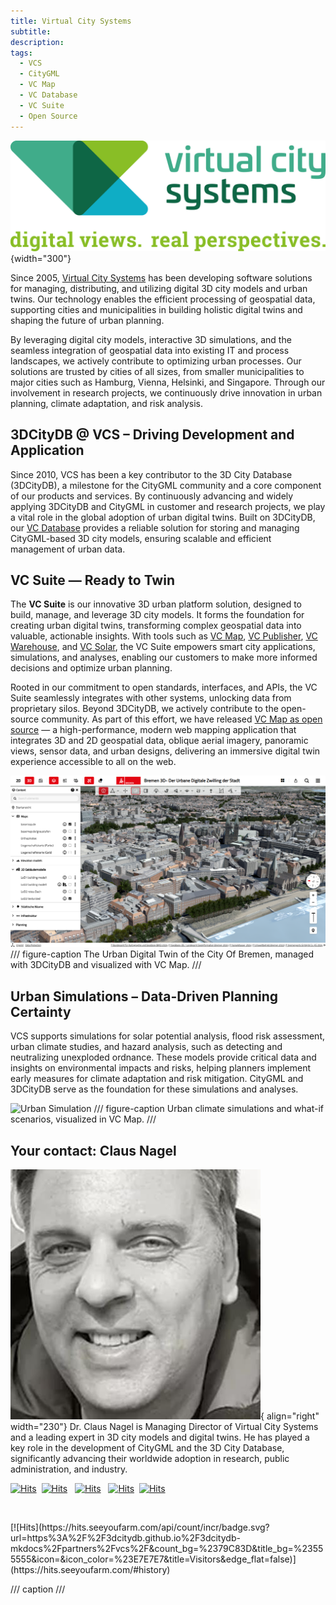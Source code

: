 ```yaml
---
title: Virtual City Systems
subtitle:
description:
tags:
  - VCS
  - CityGML
  - VC Map
  - VC Database
  - VC Suite
  - Open Source
---
```


![Virtual City Systems](assets/vcs-logo.png){width="300"}

Since 2005, [Virtual City Systems](https://vc.systems/en/) has been developing software solutions for managing,
distributing, and utilizing digital 3D city models and urban twins. Our technology enables the efficient
processing of geospatial data, supporting cities and municipalities in building holistic digital twins and shaping
the future of urban planning.

By leveraging digital city models, interactive 3D simulations, and the seamless integration of geospatial data into
existing IT and process landscapes, we actively contribute to optimizing urban processes. Our solutions are trusted by
cities of all sizes, from smaller municipalities to major cities such as Hamburg, Vienna, Helsinki, and Singapore.
Through our involvement in research projects, we continuously drive innovation in urban planning, climate adaptation,
and risk analysis.

## 3DCityDB @ VCS – Driving Development and Application

Since 2010, VCS has been a key contributor to the 3D City Database (3DCityDB), a milestone for the CityGML community
and a core component of our products and services. By continuously advancing and widely applying 3DCityDB
and CityGML in customer and research projects, we play a vital role in the global adoption of urban digital twins.
Built on 3DCityDB, our [VC Database](https://vc.systems/en/products/vc-database/) provides a reliable solution for
storing and managing CityGML-based 3D city models, ensuring scalable and efficient management of urban data.

## VC Suite — Ready to Twin

The **VC Suite** is our innovative 3D urban platform solution, designed to build, manage, and leverage 3D city models. It
forms the foundation for creating urban digital twins, transforming complex geospatial data into valuable, actionable
insights. With tools such as [VC Map](https://vc.systems/en/products/vc-map/), [VC Publisher](https://vc.systems/en/products/vc-publisher/),
[VC Warehouse](https://vc.systems/en/products/vc-warehouse/), and [VC Solar](https://vc.systems/en/products/vc-solar/),
the VC Suite empowers smart city applications, simulations, and analyses, enabling our customers to make more
informed decisions and optimize urban planning. 

Rooted in our commitment to open standards, interfaces, and APIs, the VC Suite seamlessly integrates
with other systems, unlocking data from proprietary silos. Beyond 3DCityDB, we actively contribute to the
open-source community. As part of this effort, we have released
[VC Map as open source](https://github.com/virtualcitySYSTEMS/map-ui) — a high-performance, modern
web mapping application that integrates 3D and 2D geospatial data, oblique aerial imagery, panoramic views, sensor data,
and urban designs, delivering an immersive digital twin experience accessible to all on the web.

![Digital Twin Bremen](assets/vcs-digital-twin-bremen.png)
/// figure-caption
The Urban Digital Twin of the City Of Bremen, managed with 3DCityDB and visualized with VC Map.
///

## Urban Simulations – Data-Driven Planning Certainty

VCS supports simulations for solar potential analysis, flood risk assessment, urban climate studies, and hazard
analysis, such as detecting and neutralizing unexploded ordnance. These models provide critical data and insights on
environmental impacts and risks, helping planners implement early measures for climate adaptation and risk mitigation.
CityGML and 3DCityDB serve as the foundation for these simulations and analyses.

![Urban Simulation](assets/vcs-urban-simulation.jpg)
/// figure-caption
Urban climate simulations and what-if scenarios, visualized in VC Map. 
///

## Your contact: Claus Nagel

![Claus Nagel](assets/cnagel.jpg){ align="right" width="230"}
Dr. Claus Nagel is Managing Director of Virtual City Systems and a leading expert in 3D city models and digital twins.
He has played a key role in the development of CityGML and the 3D City Database, significantly advancing their
worldwide adoption in research, public administration, and industry.

[![Hits](https://img.shields.io/badge/CTO_@-VCS-blue)](https://vc.systems/en/)&nbsp;
[![Hits](https://img.shields.io/badge/Co_Chair_@-OGC_CityGML_SWG-blue)](https://www.ogc.org/standards-working-groups/)
&nbsp;
[![Hits](https://img.shields.io/badge/Co_Editor_@-CityGML_3.0_to_1.0-blue)](https://www.ogc.org/publications/standard/citygml/)
&nbsp;
[![Hits](https://img.shields.io/badge/Chair_@-3DCityDB_Steering_WG-blue)](https://github.com/3dcitydb)&nbsp;
[![Hits](https://img.shields.io/badge/Core_Dev_@-3DCityDB-blue)](https://github.com/3dcitydb)

<p>&nbsp;</p>
[![Hits](https://hits.seeyoufarm.com/api/count/incr/badge.svg?url=https%3A%2F%2F3dcitydb.github.io%2F3dcitydb-mkdocs%2Fpartners%2Fvcs%2F&count_bg=%2379C83D&title_bg=%23555555&icon=&icon_color=%23E7E7E7&title=Visitors&edge_flat=false)](https://hits.seeyoufarm.com/#history)

/// caption
///
